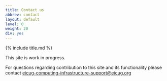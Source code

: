 ```yaml
---
title: Contact us
abbrev: contact
layout: default
level: 0
weight: 20
div: yes
---
```

{% include title.md %}

This site is work in progress. 

For questions regarding contribution to this site and its functionality please contact
<a href="mailto:eicug-computing-infrastructure-support@eicug.org">
eicug-computing-infrastructure-support@eicug.org</a>
